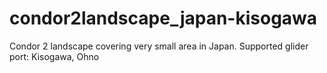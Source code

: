 # condor2landscape_japan-kisogawa
Condor 2 landscape covering very small area in Japan. Supported glider port: Kisogawa, Ohno
